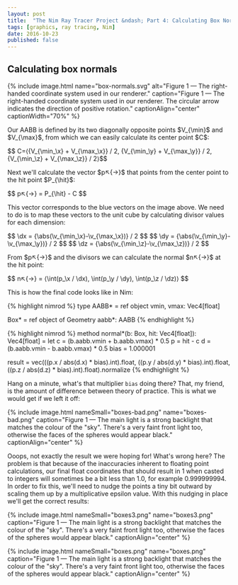 ```yaml
---
layout: post
title:  "The Nim Ray Tracer Project &ndash; Part 4: Calculating Box Normals"
tags: [graphics, ray tracing, Nim]
date: 2016-10-23
published: false
---
```


## Calculating box normals


{% include image.html name="box-normals.svg" alt="Figure 1 &mdash; The right-handed coordinate system used in our renderer." caption="Figure 1 &mdash; The right-handed coordinate system used in our renderer. The circular arrow indicates the direction of positive rotation." captionAlign="center" captionWidth="70%" %}

Our AABB is defined by its two diagonally opposite points \$V_{\min}\$ and \$V_{\max}\$, from which we can easily calculate its center point \$C\$:

\$\$ C=⟨{V_{\min_\x} + V_{\max_\x}} / 2, {V_{\min_\y} + V_{\max_\y}} / 2, {V_{\min_\z} + V_{\max_\z}} / 2⟩\$\$

Next we'll calculate the vector \$p↖{→}\$ that points from the center point to
the hit point \$P_{\hit}\$:

\$\$ p↖{→} = P_{\hit} - C \$\$

This vector corresponds to the blue vectors on the image above. We need to do
is to map these vectors to the unit cube by calculating divisor values for
each dimension:

\$\$ \dx = {\abs(\v_{\min_\x}-\v_{\max_\x})} / 2 \$\$
\$\$ \dy = {\abs(\v_{\min_\y}-\v_{\max_\y})} / 2 \$\$
\$\$ \dz = {\abs(\v_{\min_\z}-\v_{\max_\z})} / 2 \$\$

From \$p↖{→}\$ and the divisors we can calculate the normal \$n↖{→}\$
at the hit point:

\$\$ n↖{→} = ⟨\int(p_\x / \dx), \int(p_\y / \dy), \int(p_\z / \dz)⟩ \$\$

This is how the final code looks like in Nim:

{% highlight nimrod %}
type
  AABB* = ref object
    vmin, vmax: Vec4[float]

  Box* = ref object of Geometry
    aabb*: AABB
{% endhighlight %}

{% highlight nimrod %}
method normal*(b: Box, hit: Vec4[float]): Vec4[float] =
  let
    c = (b.aabb.vmin + b.aabb.vmax) * 0.5
    p = hit - c
    d = (b.aabb.vmin - b.aabb.vmax) * 0.5
    bias = 1.000001

  result = vec(((p.x / abs(d.x) * bias).int).float,
               ((p.y / abs(d.y) * bias).int).float,
               ((p.z / abs(d.z) * bias).int).float).normalize
{% endhighlight %}

Hang on a minute, what's that multiplier `bias` doing there? That, my friend,
is the amount of difference between theory of practice. This is what we would
get if we left it off:

{% include image.html nameSmall="boxes-bad.png" name="boxes-bad.png" caption="Figure 1 &mdash; The main light is a strong backlight that matches the colour of the &quot;sky&quot;. There's a very faint front light too, otherwise the faces of the spheres would appear black." captionAlign="center" %}

Ooops, not exactly the result we were hoping for! What's wrong here? The
problem is that because of the inaccuracies inherent to floating point
calculations, our final float coordinates that should result in 1 when casted
to integers will sometimes be a bit less than 1.0, for example 0.999999994. In
order to fix this, we'll need to nudge the points a tiny bit outward 
by scaling them up by a multiplicative epsilon value. With this nudging in
place we'll get the correct results:

{% include image.html nameSmall="boxes3.png" name="boxes3.png" caption="Figure 1 &mdash; The main light is a strong backlight that matches the colour of the &quot;sky&quot;. There's a very faint front light too, otherwise the faces of the spheres would appear black." captionAlign="center" %}


{% include image.html nameSmall="boxes.png" name="boxes.png" caption="Figure 1 &mdash; The main light is a strong backlight that matches the colour of the &quot;sky&quot;. There's a very faint front light too, otherwise the faces of the spheres would appear black." captionAlign="center" %}

